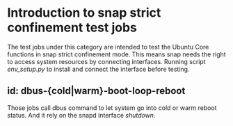 # Introduction to snap strict confinement test jobs
The test jobs under this category are intended to test the Ubuntu Core
functions in snap strict confinement mode. This means snap needs the right
to access system resources by connecting interfaces.
Running script *env_setup.py* to install and connect the interface before
testing.

## id: dbus-{cold|warm}-boot-loop-reboot
Those jobs call dbus command to let system go into cold or warm reboot status.
And it rely on the snapd interface *shutdown*.
